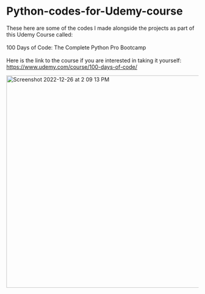 # Python-codes-for-Udemy-course
These here are some of the codes I made alongside the projects as part of this Udemy Course called:
<br />
<br />
100 Days of Code: The Complete Python Pro Bootcamp
<br />
<br />
Here is the link to the course if you are interested in taking it yourself:
<br />
https://www.udemy.com/course/100-days-of-code/

<img width="558" alt="Screenshot 2022-12-26 at 2 09 13 PM" src="https://user-images.githubusercontent.com/63066897/209510245-b0211772-7dcd-4f11-a186-723b7ad384f2.png">
